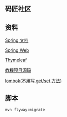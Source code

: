 ## 码匠社区
## 资料
[Spring 文档](https://spring.io/guides/)

[Spring Web](https://spring.io/guides/gs/serving-web-content/)

[Thymeleaf](https://www.thymeleaf.org/doc/tutorials/3.0/usingthymeleaf.html#setting-attribute-values)

[教程项目源码](https://github.com/codedrinker/community)

[lombok(不用写 get/set 方法)](https://projectlombok.org/)
## 脚本
```
mvn flyway:migrate
```
